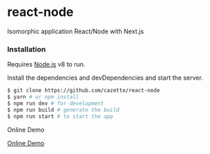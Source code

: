 # react-node
Isomorphic application React/Node with Next.js

### Installation

Requires [Node.js](https://nodejs.org/) v8 to run.

Install the dependencies and devDependencies and start the server.

```sh
$ git clone https://github.com/cazetto/react-node
$ yarn # or npm install
$ npm run dev # for development
$ npm run build # generate the build
$ npm run start # to start the app
```

Online Demo

[Online Demo](https://react-isomorphic-app-ml.herokuapp.com)
